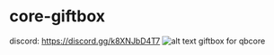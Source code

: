 # core-giftbox
discord: https://discord.gg/k8XNJbD4T7
![alt text](https://cdn.discordapp.com/attachments/883051600313208902/1079041983240212569/Screenshot_281.png)
giftbox for qbcore
